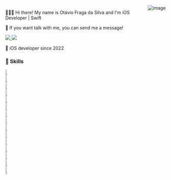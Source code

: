 <img alt="image" align="right" src="https://user-images.githubusercontent.com/104664138/226382413-6d33b624-9083-43d9-8d14-9a215492c83d.png"/>

👨🏽‍💻 Hi there! My name is Otávio Fraga da Silva and I'm iOS Developer | Swift

💬 If you want talk with me, you can send me a message!

<p align="left">
  <a href="https://www.instagram.com/otavinhofs/" alt="Instagram">
    <img src="https://img.shields.io/badge/-Instagram-1C1C1C?style=for-the-badge&logo=Instagram&logoColor=00FFFF&link=https://https://www.instagram.com/otavinhofs/"/>
  </a>
  
  <a href="https://www.linkedin.com/in/otavio-fraga/" alt="Linkedin">
    <img src="https://img.shields.io/badge/-Linkedin-1C1C1C?style=for-the-badge&logo=Linkedin&logoColor=00FFFF&link=https://https://www.linkedin.com/in/otavio-fraga/"/>
  </a>
</p>

 iOS developer since 2022

### 👾 Skills
<div style="width:5px; height:10px">
  <img height="22" alt="Swift" src="https://img.shields.io/badge/swift-F54A2A?style=for-the-badge&logo=swift&logoColor=white"/>
  <img height="22" alt="MVC" src="https://img.shields.io/badge/MVC-007ACC?style=for-the-badge&logo=swift&logoColor=white"/>
  <img height="22" alt="MVVM" src="https://img.shields.io/badge/MVVM-9933CC?style=for-the-badge&logo=swift&logoColor=white"/>
  <img height="22" alt="VIP" src="https://img.shields.io/badge/VIP-%23D00000.svg?style=for-the-badge&logo=swift&logoColor=white"/>
  <img height="22" alt="VIPER" src="https://img.shields.io/badge/VIPER-%23F7A41D.svg?style=for-the-badge&logo=swift&logoColor=white"/>
  <img height="22" alt="VIEW CODE" src="https://img.shields.io/badge/VIEW CODE-%23Clojure?style=for-the-badge&logo=swift&logoColor=white"/>
  <img height="22" alt="ALAMOFIRE" src="https://img.shields.io/badge/ALAMOFIRE-7D4698?style=for-the-badge&logo=swift&logoColor=white"/>
  <img height="22" alt="Git" src="https://img.shields.io/badge/git-%23F05033.svg?style=for-the-badge&logo=git&logoColor=white"/> 
  <img height="22" alt="Azure" src="https://img.shields.io/badge/azure-%230072C6.svg?style=for-the-badge&logo=microsoftazure&logoColor=white"/>
  <img height="22" alt="Github" src="https://img.shields.io/badge/github-%23121011.svg?style=for-the-badge&logo=github&logoColor=white"/> 
  <img height="22" alt="Figma" src="https://img.shields.io/badge/figma-%23F24E1E.svg?style=for-the-badge&logo=figma&logoColor=white"/>
  <img height="22" alt="Swagger" src="https://img.shields.io/badge/-Swagger-%23Clojure?style=for-the-badge&logo=swagger&logoColor=white"/>
  <img height="22" alt="Xcode" src="https://img.shields.io/badge/Xcode-007ACC?style=for-the-badge&logo=Xcode&logoColor=white"/> 
  <img height="22" alt="IOS" src="https://img.shields.io/badge/iOS-000000?style=for-the-badge&logo=ios&logoColor=white"/> 
  <img height="22" alt="Postman" src="https://img.shields.io/badge/Postman-FF6C37?style=for-the-badge&logo=postman&logoColor=white"/> 
</div>
